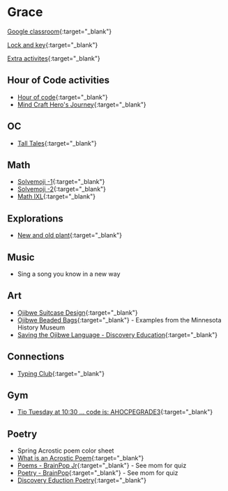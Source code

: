 # Grace

[Google classroom](https://classroom.google.com/){:target="_blank"}

[Lock and key](https://www.ahschools.us/sign-in){:target="_blank"}

[Extra activites](Grace_extra){:target="_blank"}

## Hour of Code activities
- [Hour of code](https://code.org/learn){:target="_blank"}
- [Mind Craft Hero's Journey](https://studio.code.org/s/hero/stage/1/puzzle/1){:target="_blank"}

## OC
- [Tall Tales](https://classroom.google.com/c/NDc1Njc0OTA0NzVa/p/NjgzMjgwMTg5NjRa/details){:target="_blank"}

## Math
- [Solvemoji -1](https://www.solvemoji.com/Puzzle/Puzzle/33257/){:target="_blank"}
- [Solvemoji -2](https://www.solvemoji.com/Puzzle/Puzzle/34405/){:target="_blank"}
- [Math IXL](https://www.ixl.com/math/grade-3){:target="_blank"}

## Explorations
- [New and old plant](https://classroom.google.com/c/NjU3NzcxNTkxODNa/a/Njc0NTIyNTY1MjJa/details){:target="_blank"}

## Music
- Sing a song you know in a new way 

## Art
- [Ojibwe Suitcase Design](https://classroom.google.com/c/NjU3OTkzNTM0Nzha/a/NjczMjk4MTg3ODVa/details){:target="_blank"}
- [Ojibwe Beaded Bags](http://search.mnhs.org/index.php?brand=cms&q=%22ojibwe%20indians%22&subject[]=Ojibwe%20indians&subject[]=Clothing&subject[]=Bags%20%26%20pouches.%20bandolier&type[]=Artifacts&displaymode=grid){:target="_blank"} - Examples from the Minnesota History Museum
- [Saving the Ojibwe Language - Discovery Education](https://app.discoveryeducation.com/learn/videos/a3fae0cd-d1f7-4bd5-b9b3-31df84db2f6c/){:target="_blank"}

## Connections
 - [Typing Club](https://s.typingclub.com/sportal/){:target="_blank"}

## Gym
- [Tip Tuesday at 10:30 ... code is: AHOCPEGRADE3](https://meet.google.com/wsa-hupf-iyn){:target="_blank"}

## Poetry
 - Spring Acrostic poem color sheet
 - [What is an Acrostic Poem](https://www.kidzone.ws/poetry/acrostic.htm){:target="_blank"}
 - [Poems - BrainPop Jr](https://jr.brainpop.com/readingandwriting/writing/poems/){:target="_blank"} - See mom for quiz
 - [Poetry - BrainPop](https://www.brainpop.com/english/writing/poetry/){:target="_blank"} - See mom for quiz
 - [Discovery Eduction Poetry](https://app.discoveryeducation.com/learn/channels/channel/9d96e0d4-58c2-46f1-b62b-fba74ed89a21){:target="_blank"}

